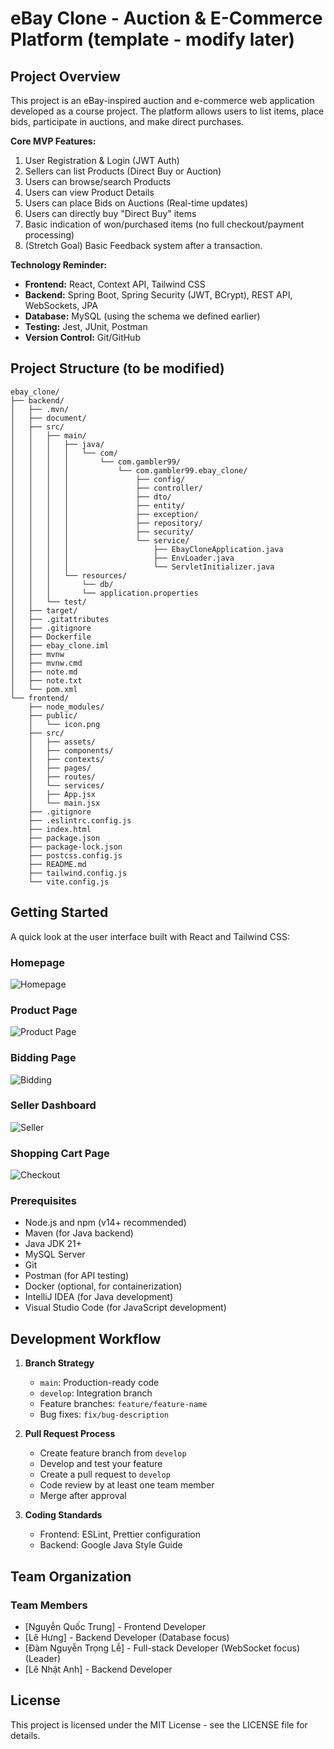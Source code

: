 # eBay Clone - Auction & E-Commerce Platform (template - modify later)

## Project Overview
This project is an eBay-inspired auction and e-commerce web application developed as a course project. The platform allows users to list items, place bids, participate in auctions, and make direct purchases.

**Core MVP Features:**

1. User Registration & Login (JWT Auth)
2. Sellers can list Products (Direct Buy or Auction)
3. Users can browse/search Products
4. Users can view Product Details
5. Users can place Bids on Auctions (Real-time updates)
6. Users can directly buy "Direct Buy" items
7. Basic indication of won/purchased items (no full checkout/payment processing)
8. (Stretch Goal) Basic Feedback system after a transaction.

**Technology Reminder:**

- **Frontend:** React, Context API, Tailwind CSS
- **Backend:** Spring Boot, Spring Security (JWT, BCrypt), REST API, WebSockets, JPA
- **Database:** MySQL (using the schema we defined earlier)
- **Testing:** Jest, JUnit, Postman
- **Version Control:** Git/GitHub

## Project Structure (to be modified)

```
ebay_clone/
├── backend/
│   ├── .mvn/
│   ├── document/
│   ├── src/
│   │   ├── main/
│   │   │   ├── java/
│   │   │   │   └── com/
│   │   │   │       └── com.gambler99/
│   │   │   │           └── com.gambler99.ebay_clone/
│   │   │   │               ├── config/
│   │   │   │               ├── controller/
│   │   │   │               ├── dto/
│   │   │   │               ├── entity/
│   │   │   │               ├── exception/
│   │   │   │               ├── repository/
│   │   │   │               ├── security/
│   │   │   │               └── service/
│   │   │   │                   ├── EbayCloneApplication.java
│   │   │   │                   ├── EnvLoader.java
│   │   │   │                   └── ServletInitializer.java
│   │   │   └── resources/
│   │   │       └── db/
│   │   │       └── application.properties
│   │   └── test/
│   ├── target/
│   ├── .gitattributes
│   ├── .gitignore
│   ├── Dockerfile
│   ├── ebay_clone.iml
│   ├── mvnw
│   ├── mvnw.cmd
│   ├── note.md
│   ├── note.txt
│   └── pom.xml
└── frontend/
    ├── node_modules/
    ├── public/
    │   └── icon.png
    ├── src/
    │   ├── assets/
    │   ├── components/
    │   ├── contexts/
    │   ├── pages/
    │   ├── routes/
    │   └── services/
    │   ├── App.jsx
    │   └── main.jsx
    ├── .gitignore
    ├── .eslintrc.config.js
    ├── index.html
    ├── package.json
    ├── package-lock.json
    ├── postcss.config.js
    ├── README.md
    ├── tailwind.config.js
    └── vite.config.js
```

## Getting Started

A quick look at the user interface built with React and Tailwind CSS:

### Homepage
![Homepage](https://i.postimg.cc/mZpsCQjb/homepage.jpg)

### Product Page
![Product Page](https://i.postimg.cc/yYmfhKX7/productpage.jpg)

### Bidding Page
![Bidding](https://i.postimg.cc/sf02sBMN/image.png)

### Seller Dashboard
![Seller](https://i.postimg.cc/Y944kpqg/image.png)

### Shopping Cart Page
![Checkout](https://i.postimg.cc/NMtVv0xC/image.png)

### Prerequisites
- Node.js and npm (v14+ recommended)
- Maven (for Java backend)
- Java JDK 21+
- MySQL Server
- Git
- Postman (for API testing)
- Docker (optional, for containerization)
- IntelliJ IDEA (for Java development)
- Visual Studio Code (for JavaScript development)


## Development Workflow

1. **Branch Strategy**
   - `main`: Production-ready code
   - `develop`: Integration branch
   - Feature branches: `feature/feature-name`
   - Bug fixes: `fix/bug-description`

2. **Pull Request Process**
   - Create feature branch from `develop`
   - Develop and test your feature
   - Create a pull request to `develop`
   - Code review by at least one team member
   - Merge after approval

3. **Coding Standards**
   - Frontend: ESLint, Prettier configuration
   - Backend: Google Java Style Guide

## Team Organization

### Team Members
- [Nguyễn Quốc Trung] - Frontend Developer
- [Lê Hưng] - Backend Developer (Database focus)
- [Đàm Nguyễn Trọng Lễ] - Full-stack Developer (WebSocket focus) (Leader)
- [Lê Nhật Anh] - Backend Developer 

## License
This project is licensed under the MIT License - see the LICENSE file for details.


